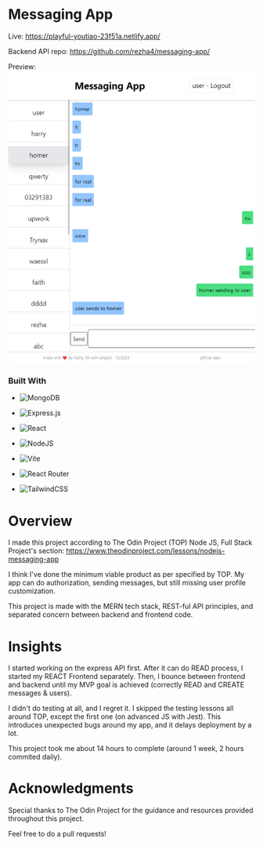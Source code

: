 # Messaging App

Live: https://playful-youtiao-23f51a.netlify.app/

Backend API repo: https://github.com/rezha4/messaging-app/

Preview:
![Alt text](image.png)

### Built With

- ![MongoDB](https://img.shields.io/badge/MongoDB-%234ea94b.svg?style=for-the-badge&logo=mongodb&logoColor=white)
- ![Express.js](https://img.shields.io/badge/express.js-%23404d59.svg?style=for-the-badge&logo=express&logoColor=%2361DAFB)
- ![React](https://img.shields.io/badge/react-%2320232a.svg?style=for-the-badge&logo=react&logoColor=%2361DAFB)
- ![NodeJS](https://img.shields.io/badge/node.js-6DA55F?style=for-the-badge&logo=node.js&logoColor=white)

- ![Vite](https://img.shields.io/badge/vite-%23646CFF.svg?style=for-the-badge&logo=vite&logoColor=white)

- ![React Router](https://img.shields.io/badge/React_Router-CA4245?style=for-the-badge&logo=react-router&logoColor=white)

- ![TailwindCSS](https://img.shields.io/badge/tailwindcss-%2338B2AC.svg?style=for-the-badge&logo=tailwind-css&logoColor=white)

# Overview

I made this project according to The Odin Project (TOP) Node JS, Full Stack Project's section: https://www.theodinproject.com/lessons/nodejs-messaging-app

I think I've done the minimum viable product as per specified by TOP. My app can do authorization, sending messages, but still missing user profile customization.

This project is made with the MERN tech stack, REST-ful API principles, and separated concern between backend and frontend code.

# Insights

I started working on the express API first. After it can do READ process, I started my REACT Frontend separately. Then, I bounce between frontend and backend until my MVP goal is achieved (correctly READ and CREATE messages & users).

I didn't do testing at all, and I regret it. I skipped the testing lessons all around TOP, except the first one (on advanced JS with Jest). This introduces unexpected bugs around my app, and it delays deployment by a lot.

This project took me about 14 hours to complete (around 1 week, 2 hours commited daily).

# Acknowledgments
Special thanks to The Odin Project for the guidance and resources provided throughout this project.

Feel free to do a pull requests!
